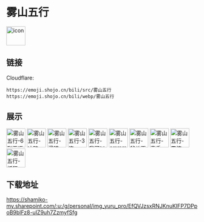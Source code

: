 # 雾山五行
<img src="https://emoji.shojo.cn/bili/src/雾山五行/icon.png" width="50" height="50" alt="icon">

## 链接
Cloudflare:
```
https://emoji.shojo.cn/bili/src/雾山五行
https://emoji.shojo.cn/bili/webp/雾山五行
```
## 展示
<img src="https://emoji.shojo.cn/bili/src/雾山五行/雾山五行-6到无语.png" width="50" height="50" alt="雾山五行-6到无语">
<img src="https://emoji.shojo.cn/bili/src/雾山五行/雾山五行-冲鸭.png" width="50" height="50" alt="雾山五行-冲鸭">
<img src="https://emoji.shojo.cn/bili/src/雾山五行/雾山五行-滑稽.png" width="50" height="50" alt="雾山五行-滑稽">
<img src="https://emoji.shojo.cn/bili/src/雾山五行/雾山五行-3连.png" width="50" height="50" alt="雾山五行-3连">
<img src="https://emoji.shojo.cn/bili/src/雾山五行/雾山五行-我可以.png" width="50" height="50" alt="雾山五行-我可以">
<img src="https://emoji.shojo.cn/bili/src/雾山五行/雾山五行-emmm.png" width="50" height="50" alt="雾山五行-emmm">
<img src="https://emoji.shojo.cn/bili/src/雾山五行/雾山五行-爷关更.png" width="50" height="50" alt="雾山五行-爷关更">
<img src="https://emoji.shojo.cn/bili/src/雾山五行/雾山五行-真香.png" width="50" height="50" alt="雾山五行-真香">
<img src="https://emoji.shojo.cn/bili/src/雾山五行/雾山五行-震惊.png" width="50" height="50" alt="雾山五行-震惊">
<img src="https://emoji.shojo.cn/bili/src/雾山五行/雾山五行-抓狂.png" width="50" height="50" alt="雾山五行-抓狂">

## 下载地址

https://shamiko-my.sharepoint.com/:u:/g/personal/img_yuru_pro/EfQVJzsxRNJKnuKIFP7DPpoB9blFz8-uIZ9uh7ZzmyfSfg